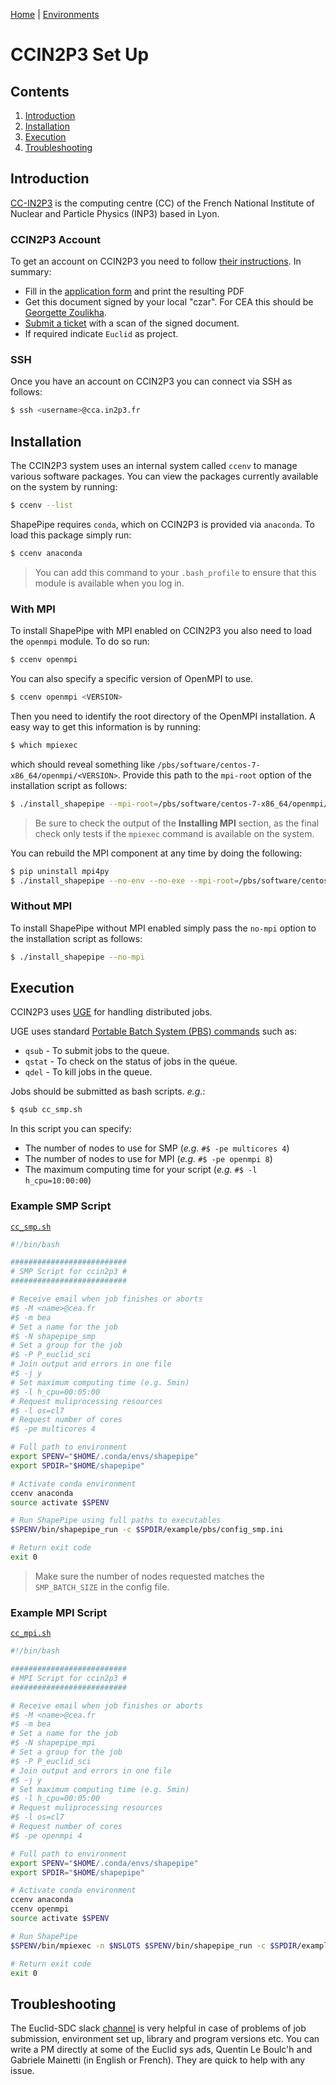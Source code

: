 [Home](./shapepipe.md) | [Environments](./environment.md)

# CCIN2P3 Set Up

## Contents

1. [Introduction](#Introduction)
1. [Installation](#Installation)
1. [Execution](#Execution)
1. [Troubleshooting](#Troubleshooting)

## Introduction

[CC-IN2P3](https://doc.cc.in2p3.fr/en-index.html) is the computing centre (CC) of the French National Institute of Nuclear and Particle Physics (INP3) based in Lyon.


### CCIN2P3 Account

To get an account on CCIN2P3 you need to follow [their instructions](https://doc.cc.in2p3.fr/en/Getting-started/access.html). In summary:
- Fill in the [application form](http://cctools.in2p3.fr/cclogon/) and print the resulting PDF
- Get this document signed by your local "czar". For CEA this should be [Georgette Zoulikha](mailto:zou.georgette@cea.fr).
- [Submit a ticket](https://cc-usersupport.in2p3.fr/otrs/customer.pl) with a scan of the signed document.
- If required indicate `Euclid` as project.

### SSH

Once you have an account on CCIN2P3 you can connect via SSH as follows:

```bash
$ ssh <username>@cca.in2p3.fr
```

## Installation

The CCIN2P3 system uses an internal system called `ccenv` to manage various software packages. You can view the packages currently available on the system by running:

```bash
$ ccenv --list
```

ShapePipe requires `conda`, which on CCIN2P3 is provided via `anaconda`. To load this package simply run:

```bash
$ ccenv anaconda
```

> You can add this command to your `.bash_profile` to ensure that this module is available when you log in.

### With MPI

To install ShapePipe with MPI enabled on CCIN2P3 you also need to load the `openmpi` module. To do so run:

```bash
$ ccenv openmpi
```

You can also specify a specific version of OpenMPI to use.

```bash
$ ccenv openmpi <VERSION>
```

Then you need to identify the root directory of the OpenMPI installation. A easy way to get this information is by running:

```bash
$ which mpiexec
```

which should reveal something like `/pbs/software/centos-7-x86_64/openmpi/<VERSION>`. Provide this path to the `mpi-root` option of the installation script as follows:

```bash
$ ./install_shapepipe --mpi-root=/pbs/software/centos-7-x86_64/openmpi/<VERSION>
```

> Be sure to check the output of the **Installing MPI** section, as the final check only tests if the `mpiexec` command is available on the system.

You can rebuild the MPI component at any time by doing the following:

```bash
$ pip uninstall mpi4py
$ ./install_shapepipe --no-env --no-exe --mpi-root=/pbs/software/centos-7-x86_64/openmpi/<VERSION>
```

### Without MPI

To install ShapePipe without MPI enabled simply pass the `no-mpi` option to the installation script as follows:

```bash
$ ./install_shapepipe --no-mpi
```

## Execution

CCIN2P3 uses [UGE](https://en.wikipedia.org/wiki/Univa_Grid_Engine) for handling distributed jobs.

UGE uses standard [Portable Batch System (PBS) commands](https://www.cqu.edu.au/eresearch/high-performance-computing/hpc-user-guides-and-faqs/pbs-commands) such as:

- `qsub` - To submit jobs to the queue.
- `qstat` - To check on the status of jobs in the queue.
- `qdel` - To kill jobs in the queue.

Jobs should be submitted as bash scripts. *e.g.*:

```bash
$ qsub cc_smp.sh
```

In this script you can specify:

- The number of nodes to use for SMP (*e.g.* `#$ -pe multicores 4`)
- The number of nodes to use for MPI (*e.g.* `#$ -pe openmpi 8`)
- The maximum computing time for your script (*e.g.* `#$ -l h_cpu=10:00:00`)

### Example SMP Script

[`cc_smp.sh`](../../example/pbs/cc_smp.sh)

```bash
#!/bin/bash

##########################
# SMP Script for ccin2p3 #
##########################

# Receive email when job finishes or aborts
#$ -M <name>@cea.fr
#$ -m bea
# Set a name for the job
#$ -N shapepipe_smp
# Set a group for the job
#$ -P P_euclid_sci
# Join output and errors in one file
#$ -j y
# Set maximum computing time (e.g. 5min)
#$ -l h_cpu=00:05:00
# Request muliprocessing resources
#$ -l os=cl7
# Request number of cores
#$ -pe multicores 4

# Full path to environment
export SPENV="$HOME/.conda/envs/shapepipe"
export SPDIR="$HOME/shapepipe"

# Activate conda environment
ccenv anaconda
source activate $SPENV

# Run ShapePipe using full paths to executables
$SPENV/bin/shapepipe_run -c $SPDIR/example/pbs/config_smp.ini

# Return exit code
exit 0
```

> Make sure the number of nodes requested matches the `SMP_BATCH_SIZE` in the config file.

### Example MPI Script

[`cc_mpi.sh`](../../example/pbs/cc_mpi.sh)

```bash
#!/bin/bash

##########################
# MPI Script for ccin2p3 #
##########################

# Receive email when job finishes or aborts
#$ -M <name>@cea.fr
#$ -m bea
# Set a name for the job
#$ -N shapepipe_mpi
# Set a group for the job
#$ -P P_euclid_sci
# Join output and errors in one file
#$ -j y
# Set maximum computing time (e.g. 5min)
#$ -l h_cpu=00:05:00
# Request muliprocessing resources
#$ -l os=cl7
# Request number of cores
#$ -pe openmpi 4

# Full path to environment
export SPENV="$HOME/.conda/envs/shapepipe"
export SPDIR="$HOME/shapepipe"

# Activate conda environment
ccenv anaconda
ccenv openmpi
source activate $SPENV

# Run ShapePipe
$SPENV/bin/mpiexec -n $NSLOTS $SPENV/bin/shapepipe_run -c $SPDIR/example/pbs/config_mpi.ini

# Return exit code
exit 0
```

## Troubleshooting

The Euclid-SDC slack [channel](#euclid-sdc-france.slack.com) is very helpful in case of problems of job submission, environment set up, library and program versions etc. You can write a PM directly at some of the Euclid sys ads, Quentin Le Boulc'h and Gabriele Mainetti (in English or French). They are quick to help with any issue.
